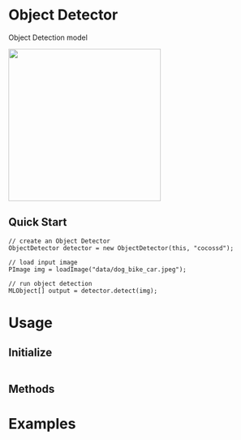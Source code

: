 # Object Detector
Object Detection model 

<img src="data/object-detector/dog_bike_car_output_from_url.png" width="300">

## Quick Start
```
// create an Object Detector
ObjectDetector detector = new ObjectDetector(this, "cocossd");

// load input image
PImage img = loadImage("data/dog_bike_car.jpeg");

// run object detection
MLObject[] output = detector.detect(img);
```

# Usage
## Initialize
```

```
## Methods

# Examples
